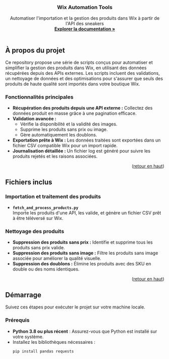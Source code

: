 <a name="readme-top"></a>

<br />
<div align="center">
  <h3 align="center">Wix Automation Tools</h3>
  <p align="center">
    Automatiser l'importation et la gestion des produits dans Wix à partir de l'API des sneakers
    <br />
    <a href="https://github.com/your_username/repo_name"><strong>Explorer la documentation »</strong></a>
    <br />
    <br />
  </p>
</div>

## À propos du projet

Ce repository propose une série de scripts conçus pour automatiser et simplifier la gestion des produits dans Wix, en utilisant des données récupérées depuis des APIs externes. Les scripts incluent des validations, un nettoyage de données et des optimisations pour s'assurer que seuls des produits de haute qualité sont importés dans votre boutique Wix.

### Fonctionnalités principales

- **Récupération des produits depuis une API externe :** Collectez des données produit en masse grâce à une pagination efficace.
- **Validation avancée :** 
  - Vérifie la disponibilité et la validité des images.
  - Supprime les produits sans prix ou image.
  - Gère automatiquement les doublons.
- **Exportation prête à Wix :** Les données traitées sont exportées dans un fichier CSV compatible Wix pour un import rapide.
- **Journalisation détaillée :** Un fichier log est généré pour suivre les produits rejetés et les raisons associées.

<p align="right">(<a href="#readme-top">retour en haut</a>)</p>

## Fichiers inclus

### Importation et traitement des produits
- **`fetch_and_process_products.py`**  
  Importe les produits d'une API, les valide, et génère un fichier CSV prêt à être téléversé sur Wix.

### Nettoyage des produits
- **Suppression des produits sans prix :** Identifie et supprime tous les produits sans prix valide.
- **Suppression des produits sans image :** Filtre les produits sans image associée pour améliorer la qualité visuelle.
- **Suppression des doublons :** Élimine les produits avec des SKU en double ou des noms identiques.

<p align="right">(<a href="#readme-top">retour en haut</a>)</p>

## Démarrage

Suivez ces étapes pour exécuter le projet sur votre machine locale.

### Prérequis

- **Python 3.8 ou plus récent** : Assurez-vous que Python est installé sur votre système.
- Installez les bibliothèques nécessaires :
  ```sh
  pip install pandas requests
